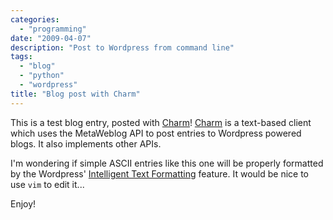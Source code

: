 ```yaml
---
categories:
  - "programming"
date: "2009-04-07"
description: "Post to Wordpress from command line"
tags:
  - "blog"
  - "python"
  - "wordpress"
title: "Blog post with Charm"
---
```


This is a test blog entry, posted with [Charm][1]! [Charm][1] is a text-based
client which uses the MetaWeblog API to post entries to Wordpress powered
blogs. It also implements other APIs.

I'm wondering if simple ASCII entries like this one will be properly formatted
by the Wordpress' [Intelligent Text Formatting][2] feature. It would be nice to
use `vim` to edit it...

Enjoy! 

   [1]: http://ljcharm.sourceforge.net/
   [2]: http://wordpress.org/about/features/
